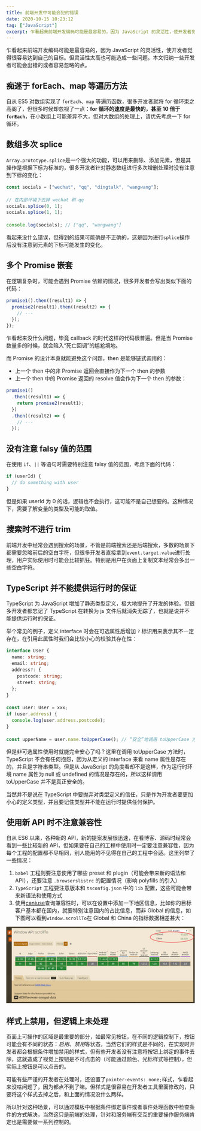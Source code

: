 ```yaml
---
title: 前端开发中可能会犯的错误
date: 2020-10-15 10:23:12
tag: ["JavaScript"]
excerpt: 乍看起来前端开发编码可能是最容易的，因为 JavaScript 的灵活性，使开发者觉得很容易达到自己的目标。但灵活性太高也可能造成一些问题。
---
```


乍看起来前端开发编码可能是最容易的，因为 JavaScript 的灵活性，使开发者觉得很容易达到自己的目标。但灵活性太高也可能造成一些问题。本文归纳一些开发者可能会出错的或者容易忽略的点。

## 痴迷于 forEach、map 等遍历方法

自从 ES5 对数组实现了 `forEach`、`map` 等遍历函数，很多开发者就将 for 循环束之高阁了，但很多时候却忽视了一点：**for 循环的速度是最快的，甚至 10 倍于 `forEach`**，在小数组上可能差异不大，但对大数组的处理上，请优先考虑一下 for 循环。

## 数组多次 splice

`Array.prototype.splice`是一个强大的功能，可以用来删除、添加元素，但是其操作是根据下标为标准的，很多开发者针对静态数组进行多次增删处理时没有注意到下标的变化：

```ts
const socials = ["wechat", "qq", "dingtalk", "wangwang"];

// 在内部环境下去掉 wechat 和 qq
socials.splice(0, 1);
socials.splice(1, 1);

console.log(socials); // ["qq", "wangwang"]
```

看起来没什么错误，但得到的结果可能确是不正确的，这是因为进行`splice`操作后没有注意到元素的下标可能发生的变化。

## 多个 Promise 嵌套

在逻辑复杂时，可能会遇到 Promise 依赖的情况，很多开发者会写出类似下面的代码：

```javascript
promise1().then((result1) => {
  promise2(result1).then((result2) => {
    // ···
  });
});
```

乍看起来没什么问题，毕竟 callback 的时代这样的代码很普遍。但是当 Promise 数量多的时候，就会陷入“死亡回调”的尴尬境地。

而 Promise 的设计本身就能避免这个问题，then 是能够链式调用的：

- 上一个 then 中的非 Promise 返回会直接作为下一个 then 的参数
- 上一个 then 中的 Promise 返回的 resolve 值会作为下一个 then 的参数：

```javascript
promise1()
  .then((result1) => {
    return promise2(result1);
  })
  .then((result2) => {
    // ···
  });
```

## 没有注意 falsy 值的范围

在使用 `if`、`||` 等语句时需要特别注意 falsy 值的范围，考虑下面的代码：

```javascript
if (userId) {
  // do something with user
}
```

但是如果 userId 为 0 的话，逻辑也不会执行，这可能不是自己想要的。这种情况下，需要了解变量的类型及可能的取值。

## 搜索时不进行 trim

前端开发中经常会遇到搜索的场景，不管是前端搜索还是后端搜索，多数的场景下都需要忽略前后的空白字符，但很多开发者直接拿到`event.target.value`进行处理，用户实际使用时可能会比较抓狂。特别是用户在页面上复制文本经常会多出一些空白字符。

## TypeScript 并不能提供运行时的保证

TypeScript 为 JavaScript 增加了静态类型定义，极大地提升了开发的体验。但很多开发者都忘记了 TypeScript 在转换为 js 文件后就消失无踪了，也就是说并不能提供运行时的保证。

举个常见的例子，定义 interface 时会在可选属性后增加 `?` 标识用来表示其不一定存在，在引用此属性时我们会比较小心的校验其存在性：

```ts
interface User {
  name: string;
  email: string;
  address?: {
    postcode: string;
    street: string;
  };
}

const user: User = xxx;
if (user.address) {
  console.log(user.address.postcode);
}

const upperName = user.name.toUpperCase(); // “安全”地调用 toUpperCase 方法
```

但是非可选属性使用时就能完全安心了吗？这里在调用 toUpperCase 方法时，TypeScript 不会有任何抱怨，因为从定义的 interface 来看 name 属性是存在的，并且是字符串类型。但是从 JavaScript 的角度看却不是这样，作为运行时环境 name 属性为 null 或 undefined 的情况是存在的，所以这样调用 toUpperCase 并不是真正安全的。

当然并不是说在 TypeScript 中要抛弃对类型定义的信任，只是作为开发者要更加小心的定义类型，并且要记住类型并不能在运行时提供任何保护。

## 使用新 API 时不注意兼容性

自从 ES6 以来，各种新的 API，新的提案发展很迅速，在看博客、源码时经常会看到一些比较新的 API，但如果要在自己的工程中使用时一定要注意兼容性，因为每个工程的配置都不尽相同，别人能用的不见得在自己的工程中合适。这里列举了一些情况：

1. `babel` 工程则要注意使用了哪些 preset 和 plugin（可能会带来新的语法和 API），还要注意 `.browserslistrc` 的配置情况（影响 polyfills 的引入）
2. `TypeScript` 工程要注意版本和 `tsconfig.json` 中的 `lib` 配置，这些可能会带来新语法和使用方式
3. 使用[caniuse](https://caniuse.com/)查询兼容性时，可以在设置中添加一下地区信息，比如你的目标客户基本都在国内，就要特别注意国内的占比信息，而非 Global 的信息，如下图可以看到`window.scrollTo`在 Global 和 China 的指标数据相差甚大：

![difference between global and china](/img/posts/javascript/difference-between-global-china.png)

## 样式上禁用，但逻辑上未处理

页面上可操作的区域是最重要的部分，如最常见按钮，在不同的逻辑控制下，按钮可能会有不同的状态：_启用_、*禁用*等状态，当然它们的样式是不同的，在实现时开发者都会根据条件增加禁用的样式，但有些开发者没有注意将按钮上绑定的事件去除，这就造成了视觉上按钮是不可点击的（可能通过颜色、光标样式等控制），但实际上按钮是可以点击的。

可能有些严谨的开发者在处理时，还设置了`pointer-events: none;`样式，乍看起来没啥问题了，因为都点不到了嘛。但样式是很容易在开发者工具里面修改的，只要将这个样式去掉之后，和上面的情况没什么两样。

所以针对这种场景，可以通过模板中根据条件绑定事件或者事件处理函数中检查条件的方式解决，当然这只是前端的处理，针对和服务端有交互的重要操作服务端肯定也是需要做一系列控制的。
